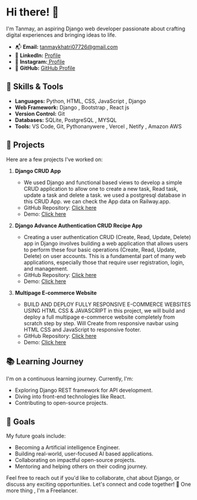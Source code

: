 # Hi there! 👋

I'm Tanmay, an aspiring Django web developer passionate about crafting digital experiences and bringing ideas to life.

<!-- 🌐 **Portfolio:** [Your Portfolio Website](https://yourportfolio.com) -->
- 📬 **Email:** tanmaykhatri07726@gmail.com
- 📱 **LinkedIn:** [ Profile ](https://www.linkedin.com/in/tanmay-khatri-6190961b2)
- 🤘 **Instagram:**[ Profile ](https://instagram.com/tanmaykhatri__?igshid=ZDdkNTZiNTM=)
- 🚀 **GitHub:** [GitHub Profile](https://github.com/GODZ-k)

## 💼 Skills & Tools

- **Languages:** Python, HTML, CSS, JavaScript , Django 
- **Web Framework:** Django , Bootstrap , React js
- **Version Control:** Git
- **Databases:** SQLite, PostgreSQL , MYSQL
- **Tools:** VS Code, Git, Pythonanywere , Vercel , Netify , Amazon AWS 

## 🌟 Projects

Here are a few projects I've worked on:

1. **Django CRUD App**
   - We used Django and functional based views to develop a simple CRUD application to allow one to create a new task, Read task, update a task and delete a task. we used a postgresql 
     database in this CRUD App. we can check the App data on Railway.app.
   - GitHub Repository: [Click here](https://github.com/GODZ-k/django_crud_app.git)
   - Demo: [Click here](https://curdoperationapp.pythonanywhere.com/)

2. **Django Advance Authentication CRUD Recipe App**
   - Creating a user authentication CRUD (Create, Read, Update, Delete) app in Django involves building a web application that allows users to perform these four basic operations (Create, Read, Update, Delete) on user accounts. This is a fundamental part of many web applications, especially those that require user registration, login, and management.
   - GitHub Repository: [Click here](https://github.com/GODZ-k/Django_Advance_CRUD_Recipe_App.git)
   - Demo: [Click here](https://curdvegapp.pythonanywhere.com)
   
3. **Multipage E-commerce Website**
   - BUILD AND DEPLOY FULLY RESPONSIVE E-COMMERCE WEBSITES USING HTML CSS & JAVASCRIPT in this project, we will build and deploy a full multipage e-commerce website completely from scratch step by step. Will Create from responsive navbar using HTML CSS and JavaScript to responsive footer.
   - GitHub Repository: [Click here](https://github.com/GODZ-k/Build-and-Deploy-Ecommerce-Website.git)
   - Demo: [Click here](https://lovely-bavarois-e53407.netlify.app/)

## 📚 Learning Journey

I'm on a continuous learning journey. Currently, I'm:

- Exploring Django REST framework for API development.
- Diving into front-end technologies like React.
- Contributing to open-source projects.

## 🌱 Goals

My future goals include:

- Becoming a Artificial intelligence Engineer.
- Building real-world, user-focused AI based applications.
- Collaborating on impactful open-source projects.
- Mentoring and helping others on their coding journey.

Feel free to reach out if you'd like to collaborate, chat about Django, or discuss any exciting opportunities. Let's connect and code together! 🚀
One more thing , I'm a Freelancer.

